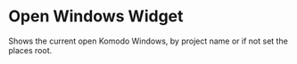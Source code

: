 # Open Windows Widget

Shows the current open Komodo Windows, by project name or if not set the places root.
